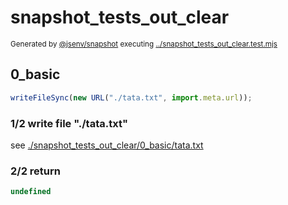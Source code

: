 # snapshot_tests_out_clear

<sub>
  Generated by <a href="https://github.com/jsenv/core/tree/main/packages/independent/snapshot">@jsenv/snapshot</a> executing <a href="../snapshot_tests_out_clear.test.mjs">../snapshot_tests_out_clear.test.mjs</a>
</sub>

## 0_basic

```js
writeFileSync(new URL("./tata.txt", import.meta.url));
```

### 1/2 write file "./tata.txt"

see [./snapshot_tests_out_clear/0_basic/tata.txt](./snapshot_tests_out_clear/0_basic/tata.txt)

### 2/2 return

```js
undefined
```
